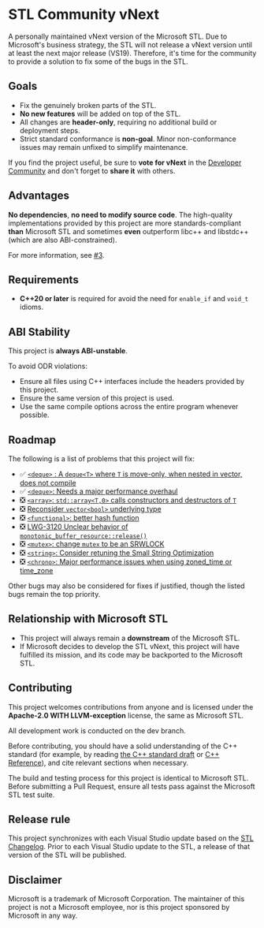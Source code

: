 # STL Community vNext

A personally maintained vNext version of the Microsoft STL. Due to Microsoft's business strategy, the STL will not release a vNext version until at least the next major release (VS19). Therefore, it's time for the community to provide a solution to fix some of the bugs in the STL.

## Goals

- Fix the genuinely broken parts of the STL.
- **No new features** will be added on top of the STL.
- All changes are **header-only**, requiring no additional build or deployment steps.
- Strict standard conformance is **non-goal**. Minor non-conformance issues may remain unfixed to simplify maintenance.

If you find the project useful, be sure to **vote for vNext** in the [Developer Community](https://developercommunity.visualstudio.com/t/C-MSVC-Toolset-ABI-Break-:-Next-Stable/10769087) and don't forget to **share it** with others.

## Advantages

**No dependencies**, **no need to modify source code**. The high-quality implementations provided by this project are more standards-compliant **than** Microsoft STL and sometimes **even** outperform libc++ and libstdc++ (which are also ABI-constrained).

For more information, see [#3](https://github.com/YexuanXiao/STL-vNext/issues/3).

## Requirements

- **C++20 or later** is required for avoid the need for `enable_if` and `void_t` idioms.

## ABI Stability

This project is **always ABI-unstable**.

To avoid ODR violations:

- Ensure all files using C++ interfaces include the headers provided by this project.
- Ensure the same version of this project is used.
- Use the same compile options across the entire program whenever possible.

## Roadmap

The following is a list of problems that this project will fix:

- ✅ [`<deque>` : A `deque<T>` where `T` is move-only, when nested in vector, does not compile](https://github.com/microsoft/STL/issues/1036)
- ✅ [`<deque>`: Needs a major performance overhaul](https://github.com/microsoft/STL/issues/147)
- ❎ [`<array>`: `std::array<T,0>` calls constructors and destructors of `T`](https://github.com/microsoft/STL/issues/5583)
- ❎ [Reconsider `vector<bool>` underlying type](https://github.com/microsoft/STL/issues/5348)
- ❎ [`<functional>`: better hash function](https://github.com/microsoft/STL/issues/2360)
- ❎ [LWG-3120 Unclear behavior of `monotonic_buffer_resource::release()`](https://github.com/microsoft/STL/issues/1468)
- ❎ [`<mutex>`: change `mutex` to be an SRWLOCK](https://github.com/microsoft/STL/issues/946)
- ❎ [`<string>`: Consider retuning the Small String Optimization](https://github.com/microsoft/STL/issues/295)
- ❎ [`<chrono>`: Major performance issues when using zoned_time or time_zone](https://github.com/microsoft/STL/issues/2842)

Other bugs may also be considered for fixes if justified, though the listed bugs remain the top priority.

## Relationship with Microsoft STL

- This project will always remain a **downstream** of the Microsoft STL.
- If Microsoft decides to develop the STL vNext, this project will have fulfilled its mission, and its code may be backported to the Microsoft STL.

## Contributing

This project welcomes contributions from anyone and is licensed under the **Apache-2.0 WITH LLVM-exception** license, the same as Microsoft STL.

All development work is conducted on the dev branch.

Before contributing, you should have a solid understanding of the C++ standard (for example, by reading [the C++ standard draft](https://eel.is/c++draft) or [C++ Reference](https://en.cppreference.com/)), and cite relevant sections when necessary.

The build and testing process for this project is identical to Microsoft STL. Before submitting a Pull Request, ensure all tests pass against the Microsoft STL test suite.

## Release rule

This project synchronizes with each Visual Studio update based on the [STL Changelog](https://raw.githubusercontent.com/wiki/microsoft/STL/Changelog.md). Prior to each Visual Studio update to the STL, a release of that version of the STL will be published.

## Disclaimer

Microsoft is a trademark of Microsoft Corporation. The maintainer of this project is not a Microsoft employee, nor is this project sponsored by Microsoft in any way.
